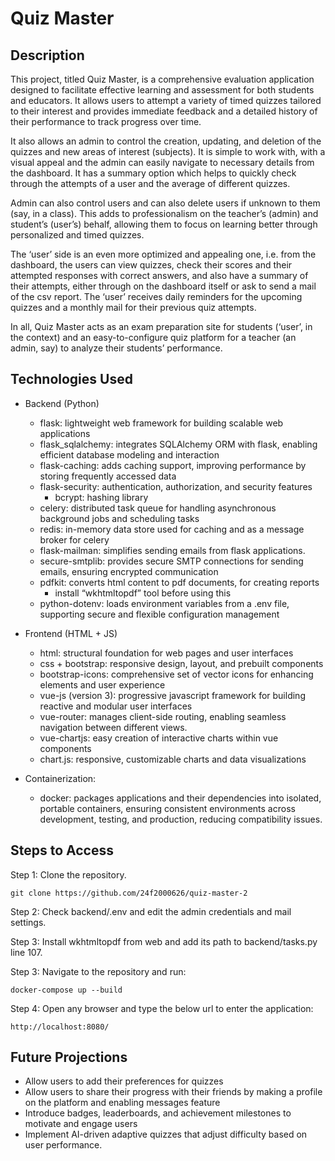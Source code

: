 # Quiz Master


## Description

This project, titled Quiz Master, is a comprehensive evaluation application designed to facilitate effective learning and assessment for both students and educators. It allows users to attempt a variety of timed quizzes tailored to their interest and provides immediate feedback and a detailed history of their performance to track progress over time.

It also allows an admin to control the creation, updating, and deletion of the quizzes and new areas of interest (subjects). It is simple to work with, with a visual appeal and the admin can easily navigate to necessary details from the dashboard. It has a summary option which helps to quickly check through the attempts of a user and the average of different quizzes.

Admin can also control users and can also delete users if unknown to them (say, in a class). This adds to professionalism on the teacher’s (admin) and student’s (user’s) behalf, allowing them to focus on learning better through personalized and timed quizzes.

The ‘user’ side is an even more optimized and appealing one, i.e. from the dashboard, the users can view quizzes, check their scores and their attempted responses with correct answers, and also have a summary of their attempts, either through on the dashboard itself or ask to send a mail of the csv report. The ‘user’ receives daily reminders for the upcoming quizzes and a monthly mail for their previous quiz attempts. 

In all, Quiz Master acts as an exam preparation site for students (‘user’, in the context) and an easy-to-configure quiz platform for a teacher (an admin, say) to analyze their students’ performance.

## Technologies Used

- Backend (Python)
    - flask: lightweight web framework for building scalable web applications
    - flask_sqlalchemy: integrates SQLAlchemy ORM with flask, enabling efficient database modeling and interaction
    - flask-caching: adds caching support, improving performance by storing frequently accessed data
    - flask-security: authentication, authorization, and security features
        - bcrypt: hashing library
    - celery: distributed task queue for handling asynchronous background jobs and scheduling tasks
    - redis: in-memory data store used for caching and as a message broker for celery
    - flask-mailman: simplifies sending emails from flask applications.
    - secure-smtplib: provides secure SMTP connections for sending emails, ensuring encrypted communication
    - pdfkit: converts html content to pdf documents, for creating reports
        - install “wkhtmltopdf” tool before using this
    - python-dotenv: loads environment variables from a .env file, supporting secure and flexible configuration management

- Frontend (HTML + JS)
    - html: structural foundation for web pages and user interfaces
    - css + bootstrap: responsive design, layout, and prebuilt components
    - bootstrap-icons: comprehensive set of vector icons for enhancing elements and user experience
    - vue-js (version 3): progressive javascript framework for building reactive and modular user interfaces
    - vue-router: manages client-side routing, enabling seamless navigation between different views.
    - vue-chartjs: easy creation of interactive charts within vue components
    - chart.js: responsive, customizable charts and data visualizations

- Containerization:
    - docker: packages applications and their dependencies into isolated, portable containers, ensuring consistent environments across development, testing, and production, reducing compatibility issues.


## Steps to Access 

Step 1: Clone the repository.

``` git clone https://github.com/24f2000626/quiz-master-2 ```

Step 2: Check backend/.env and edit the admin credentials and mail settings.

Step 3: Install wkhtmltopdf from web and add its path to backend/tasks.py line 107. 

Step 3: Navigate to the repository and run:

``` docker-compose up --build ```

Step 4: Open any browser and type the below url to enter the application:

``` http://localhost:8080/ ```

## Future Projections

- Allow users to add their preferences for quizzes
- Allow users to share their progress with their friends by making a profile on the platform and enabling messages feature
- Introduce badges, leaderboards, and achievement milestones to motivate and engage users
- Implement AI-driven adaptive quizzes that adjust difficulty based on user performance.
